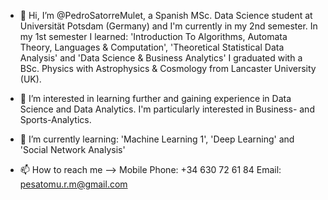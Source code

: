 - 👋 Hi, I’m @PedroSatorreMulet, a Spanish MSc. Data Science student at Universität Potsdam (Germany) and I'm currently in my 2nd semester.
        In my 1st semester I learned: 'Introduction To Algorithms, Automata Theory, Languages & Computation',
                                      'Theoretical Statistical Data Analysis' and 'Data Science & Business Analytics'
        I graduated with a BSc. Physics with Astrophysics & Cosmology from Lancaster University (UK).
        
- 👀 I’m interested in learning further and gaining experience in Data Science and Data Analytics. I'm particularly interested in Business- and Sports-Analytics.

- 🌱 I’m currently learning: 'Machine Learning 1', 'Deep Learning' and 'Social Network Analysis'

- 📫 How to reach me  -->  Mobile Phone: +34 630 72 61 84
                            Email: pesatomu.r.m@gmail.com
